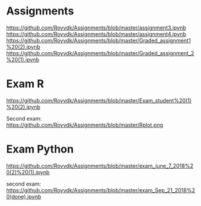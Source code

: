 # Assignments

https://github.com/Royvdk/Assignments/blob/master/assignment3.ipynb
https://github.com/Royvdk/Assignments/blob/master/assignment4.ipynb
https://github.com/Royvdk/Assignments/blob/master/Graded_assignment1%20(2).ipynb
https://github.com/Royvdk/Assignments/blob/master/Graded_assignment_2%20(1).ipynb
 
 # Exam R
 https://github.com/Royvdk/Assignments/blob/master/Exam_student%20(1)%20(2).ipynb
 
 Second exam: 
 https://github.com/Royvdk/Assignments/blob/master/Rplot.png
 
 # Exam Python
 https://github.com/Royvdk/Assignments/blob/master/exam_june_7_2018%20(2)%20(1).ipynb
 
 second exam: https://github.com/Royvdk/Assignments/blob/master/exam_Sep_21_2018%20(done).ipynb
 
